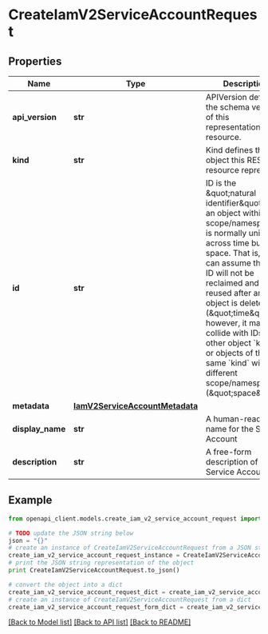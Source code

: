 # CreateIamV2ServiceAccountRequest


## Properties
Name | Type | Description | Notes
------------ | ------------- | ------------- | -------------
**api_version** | **str** | APIVersion defines the schema version of this representation of a resource. | [optional] [readonly] 
**kind** | **str** | Kind defines the object this REST resource represents. | [optional] [readonly] 
**id** | **str** | ID is the \&quot;natural identifier\&quot; for an object within its scope/namespace; it is normally unique across time but not space. That is, you can assume that the ID will not be reclaimed and reused after an object is deleted (\&quot;time\&quot;); however, it may collide with IDs for other object &#x60;kinds&#x60; or objects of the same &#x60;kind&#x60; within a different scope/namespace (\&quot;space\&quot;). | [optional] [readonly] 
**metadata** | [**IamV2ServiceAccountMetadata**](IamV2ServiceAccountMetadata.md) |  | [optional] 
**display_name** | **str** | A human-readable name for the Service Account | 
**description** | **str** | A free-form description of the Service Account | [optional] 

## Example

```python
from openapi_client.models.create_iam_v2_service_account_request import CreateIamV2ServiceAccountRequest

# TODO update the JSON string below
json = "{}"
# create an instance of CreateIamV2ServiceAccountRequest from a JSON string
create_iam_v2_service_account_request_instance = CreateIamV2ServiceAccountRequest.from_json(json)
# print the JSON string representation of the object
print CreateIamV2ServiceAccountRequest.to_json()

# convert the object into a dict
create_iam_v2_service_account_request_dict = create_iam_v2_service_account_request_instance.to_dict()
# create an instance of CreateIamV2ServiceAccountRequest from a dict
create_iam_v2_service_account_request_form_dict = create_iam_v2_service_account_request.from_dict(create_iam_v2_service_account_request_dict)
```
[[Back to Model list]](../ccloud/README.md#documentation-for-models) [[Back to API list]](../ccloud/README.md#documentation-for-api-endpoints) [[Back to README]](../ccloud/README.md)


